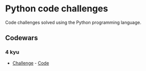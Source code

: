 # Python code challenges
Code challenges solved using the Python programming language. 

## Codewars
### 4 kyu
- [Challenge](https://www.codewars.com/kata/51ba717bb08c1cd60f00002f) - [Code](codewars/range_extraction.py)